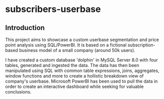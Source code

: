 # subscribers-userbase
## Introduction
This project aims to showcase a custom userbase segmentation and price point analysis using SQL/PowerBI. It is based on a fictional subscription-based business model of a small company (around 50k users).

I have created a custom database 'dolphin' in MySQL Server 8.0 with four tables, generated and ingested the data. The data has then been manipulated using SQL with common table expressions, joins, aggregates, window functions and more to create a hollistic breakdown view of company's userbase. Microsoft PowerBI has been used to pull the data in order to create an interactive dashboard while seeking for valuable conclusions.

